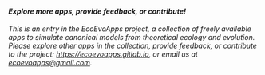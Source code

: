 #### ***Explore more apps, provide feedback, or contribute!***

*This is an entry in the EcoEvoApps project, a collection of freely available apps to simulate canonical models from theoretical ecology and evolution. Please explore other apps in the collection, provide feedback, or contribute to the project: https://ecoevoapps.gitlab.io, or email us at ecoevoapps@gmail.com.*
